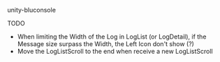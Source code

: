 unity-bluconsole

TODO
* When limiting the Width of the Log in LogList (or LogDetail), if the Message size surpass the Width, the Left Icon don't show (?)
* Move the LogListScroll to the end when receive a new LogListScroll
